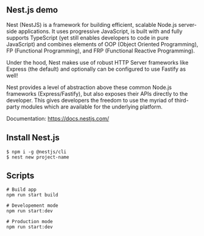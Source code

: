 ## Nest.js demo

Nest (NestJS) is a framework for building efficient, scalable Node.js server-side applications. It uses progressive JavaScript, is built with and fully supports TypeScript (yet still enables developers to code in pure JavaScript) and combines elements of OOP (Object Oriented Programming), FP (Functional Programming), and FRP (Functional Reactive Programming).

Under the hood, Nest makes use of robust HTTP Server frameworks like Express (the default) and optionally can be configured to use Fastify as well!

Nest provides a level of abstraction above these common Node.js frameworks (Express/Fastify), but also exposes their APIs directly to the developer. This gives developers the freedom to use the myriad of third-party modules which are available for the underlying platform.

Documentation: https://docs.nestjs.com/


## Install Nest.js

```
$ npm i -g @nestjs/cli
$ nest new project-name
```

## Scripts

```
# Build app
npm run start build

# Developement mode
npm run start:dev

# Production mode
npm run start:dev
```